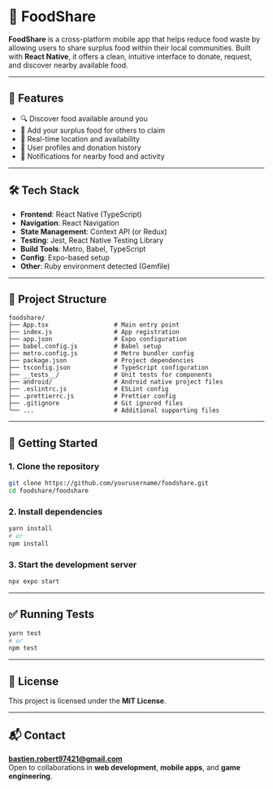 # 🥗 FoodShare

**FoodShare** is a cross-platform mobile app that helps reduce food waste by allowing users to share surplus food within their local communities. Built with **React Native**, it offers a clean, intuitive interface to donate, request, and discover nearby available food.

---

## 📱 Features

- 🔍 Discover food available around you  
- 🥡 Add your surplus food for others to claim  
- 📍 Real-time location and availability  
- 👤 User profiles and donation history  
- 🔔 Notifications for nearby food and activity  

---

## 🛠 Tech Stack

- **Frontend**: React Native (TypeScript)  
- **Navigation**: React Navigation  
- **State Management**: Context API (or Redux)  
- **Testing**: Jest, React Native Testing Library  
- **Build Tools**: Metro, Babel, TypeScript  
- **Config**: Expo-based setup  
- **Other**: Ruby environment detected (Gemfile)  

---

## 📁 Project Structure

```
foodshare/
├── App.tsx                  # Main entry point
├── index.js                 # App registration
├── app.json                 # Expo configuration
├── babel.config.js          # Babel setup
├── metro.config.js          # Metro bundler config
├── package.json             # Project dependencies
├── tsconfig.json            # TypeScript configuration
├── __tests__/               # Unit tests for components
├── android/                 # Android native project files
├── .eslintrc.js             # ESLint config
├── .prettierrc.js           # Prettier config
├── .gitignore               # Git ignored files
└── ...                      # Additional supporting files
```

---

## 🚀 Getting Started

### 1. Clone the repository

```bash
git clone https://github.com/yourusername/foodshare.git
cd foodshare/foodshare
```

### 2. Install dependencies

```bash
yarn install
# or
npm install
```

### 3. Start the development server

```bash
npx expo start
```

---

## ✅ Running Tests

```bash
yarn test
# or
npm test
```

---

## 📄 License

This project is licensed under the **MIT License**.

---

## 📬 Contact

**bastien.robert97421@gmail.com**  
Open to collaborations in **web development**, **mobile apps**, and **game engineering**.
